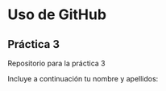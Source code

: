 # Uso de GitHub
## Práctica 3
Repositorio para la práctica 3

Incluye a continuación tu nombre y apellidos:
